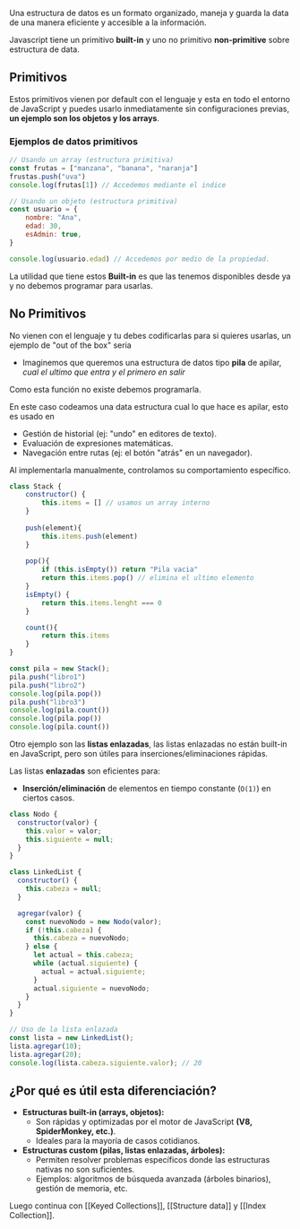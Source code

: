 Una estructura de datos es un formato organizado, maneja y guarda la data de una manera eficiente y accesible a la información.

Javascript tiene un primitivo **built-in** y uno no primitivo **non-primitive** sobre estructura de data.

## Primitivos
Estos primitivos vienen por default con el lenguaje y esta en todo el entorno de JavaScript y puedes usarlo inmediatamente sin configuraciones previas, **un ejemplo son los objetos y los arrays**.

### Ejemplos de datos primitivos
```js
// Usando un array (estructura primitiva)
const frutas = ["manzana", "banana", "naranja"]
frustas.push("uva")
console.log(frutas[1]) // Accedemos mediante el indice

// Usando un objeto (estructura primitiva)
const usuario = {
	nombre: "Ana",
	edad: 30,
	esAdmin: true,
}

console.log(usuario.edad) // Accedemos por medio de la propiedad.
```

La utilidad que tiene estos **Built-in** es que las tenemos disponibles desde ya y no debemos programar para usarlas.

## No Primitivos
No vienen con el lenguaje y tu debes codificarlas para si quieres usarlas, un ejemplo de "out of the box" seria
- Imaginemos que queremos una estructura de datos tipo **pila** de apilar, _cual el ultimo que entra y el primero en salir_

Como esta función no existe debemos programarla.

En este caso codeamos una data estructura cual lo que hace es apilar, esto es usado en
- Gestión de historial (ej: "undo" en editores de texto).
- Evaluación de expresiones matemáticas.
- Navegación entre rutas (ej: el botón "atrás" en un navegador).

Al implementarla manualmente, controlamos su comportamiento específico.

```js
class Stack {
	constructor() {
		this.items = [] // usamos un array interno
	}
	
	push(element){
		this.items.push(element)
	}
	
	pop(){
		if (this.isEmpty()) return "Pila vacia"
		return this.items.pop() // elimina el ultimo elemento
	}
	isEmpty() {
		return this.items.lenght === 0
	}

	count(){
		return this.items
	}
}

const pila = new Stack();
pila.push("libro1")
pila.push("libro2")
console.log(pila.pop())
pila.push("libro3")
console.log(pila.count())
console.log(pila.pop())
console.log(pila.count())

```


Otro ejemplo son las **listas enlazadas**, las listas enlazadas no están built-in en JavaScript, pero son útiles para inserciones/eliminaciones rápidas.

Las listas **enlazadas** son eficientes para:
- **Inserción/eliminación** de elementos en tiempo constante (`O(1)`) en ciertos casos.


```js
class Nodo {
  constructor(valor) {
    this.valor = valor;
    this.siguiente = null;
  }
}

class LinkedList {
  constructor() {
    this.cabeza = null;
  }

  agregar(valor) {
    const nuevoNodo = new Nodo(valor);
    if (!this.cabeza) {
      this.cabeza = nuevoNodo;
    } else {
      let actual = this.cabeza;
      while (actual.siguiente) {
        actual = actual.siguiente;
      }
      actual.siguiente = nuevoNodo;
    }
  }
}

// Uso de la lista enlazada
const lista = new LinkedList();
lista.agregar(10);
lista.agregar(20);
console.log(lista.cabeza.siguiente.valor); // 20
```


## ¿Por qué es útil esta diferenciación?
- **Estructuras built-in (arrays, objetos):**
    - Son rápidas y optimizadas por el motor de JavaScript **(V8, SpiderMonkey, etc.)**.
    - Ideales para la mayoría de casos cotidianos.
- **Estructuras custom (pilas, listas enlazadas, árboles):**
    - Permiten resolver problemas específicos donde las estructuras nativas no son suficientes.
    - Ejemplos: algoritmos de búsqueda avanzada (árboles binarios), gestión de memoria, etc.


Luego continua con [[Keyed Collections]], [[Structure data]] y [[Index Collection]].
